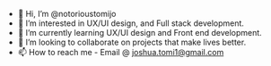 - 👋 Hi, I’m @notorioustomijo
- 👀 I’m interested in UX/UI design, and Full stack development.
- 🌱 I’m currently learning UX/UI design and Front end development.
- 💞️ I’m looking to collaborate on projects that make lives better.
- 📫 How to reach me - Email @ joshua.tomi1@gmail.com

<!---
notorioustomijo/notorioustomijo is a ✨ special ✨ repository because its `README.md` (this file) appears on your GitHub profile.
You can click the Preview link to take a look at your changes.
--->
